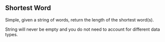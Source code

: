 ## Shortest Word

Simple, given a string of words, return the length of the shortest word(s).

String will never be empty and you do not need to account for different data types.
